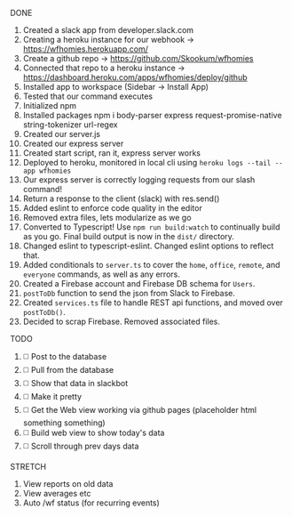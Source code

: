 DONE
1. Created a slack app from developer.slack.com
2. Creating a heroku instance for our webhook -> https://wfhomies.herokuapp.com/
3. Create a github repo -> https://github.com/Skookum/wfhomies
4. Connected that repo to a heroku instance -> https://dashboard.heroku.com/apps/wfhomies/deploy/github
5. Installed app to workspace (Sidebar -> Install App)
6. Tested that our command executes
7. Initialized npm
8. Installed packages npm i body-parser express request-promise-native string-tokenizer url-regex
9. Created our server.js
10. Created our express server
11. Created start script, ran it, express server works
12. Deployed to heroku, monitored in local cli using `heroku logs --tail --app wfhomies`
13. Our express server is correctly logging requests from our slash command!
14. Return a response to the client (slack) with res.send()
15. Added eslint to enforce code quality in the editor
16. Removed extra files, lets modularize as we go
17. Converted to Typescript!  Use `npm run build:watch` to continually build as you go.  Final build output is now in the `dist/` directory.
18. Changed eslint to typescript-eslint.  Changed eslint options to reflect that.
19. Added conditionals to `server.ts` to cover the `home`, `office`, `remote`, and `everyone` commands, as well as any errors.
20. Created a Firebase account and Firebase DB schema for `Users`.
21. `postToDb` function to send the json from Slack to Firebase.
22. Created `services.ts` file to handle REST api functions, and moved over `postToDb()`.
23. Decided to scrap Firebase. Removed associated files.

TODO
1. ◻️ Post to the database
2. ◻️ Pull from the database
3. ◻️ Show that data in slackbot
4. ◻️ Make it pretty
5. ◻️ Get the Web view working via github pages (placeholder html something something)
6. ◻️ Build web view to show today's data
7. ◻️ Scroll through prev days data 

STRETCH
1. View reports on old data
2. View averages etc
3. Auto /wf status (for recurring events)